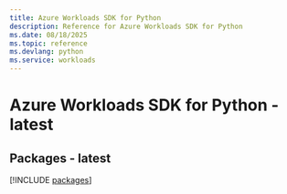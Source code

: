 ```yaml
---
title: Azure Workloads SDK for Python
description: Reference for Azure Workloads SDK for Python
ms.date: 08/18/2025
ms.topic: reference
ms.devlang: python
ms.service: workloads
---
```

# Azure Workloads SDK for Python - latest
## Packages - latest
[!INCLUDE [packages](workloads-index.md)]
